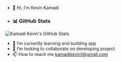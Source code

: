 - 👋 Hi, I’m Kevin Kamadi
- ### 📊 GitHub Stats

![Kamadi Kevin's GitHub Stats](https://github-readme-stats.vercel.app/api?username=kevinkamadi&show_icons=true&theme=radical)


- 🌱 I’m currently learning and building app
- 💞️ I’m looking to collaborate on developing project.
- 📫 How to reach me kamadikevin1@gmail.com

  




